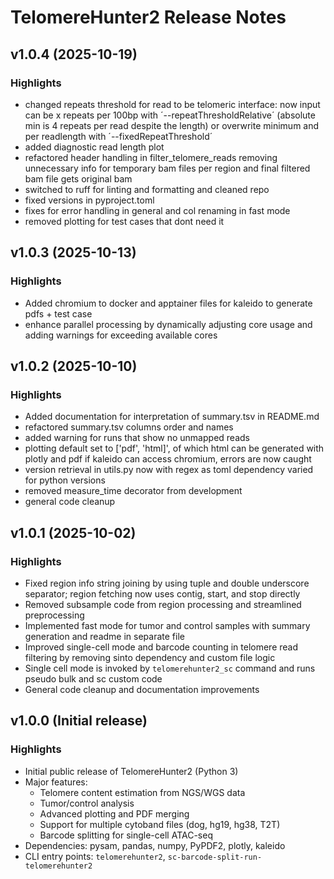 # TelomereHunter2 Release Notes

## v1.0.4 (2025-10-19)

### Highlights

- changed repeats threshold for read to be telomeric interface: now input can be x repeats per 100bp with
  ´--repeatThresholdRelative´ (absolute min is 4 repeats per read despite the length) or overwrite minimum and per
  readlength with ´--fixedRepeatThreshold´
- added diagnostic read length plot
- refactored header handling in filter_telomere_reads removing unnecessary info for temporary bam files per region and
  final filtered bam file gets original bam 
- switched to ruff for linting and formatting and cleaned repo
- fixed versions in pyproject.toml
- fixes for error handling in general and col renaming in fast mode
- removed plotting for test cases that dont need it

## v1.0.3 (2025-10-13)

### Highlights

- Added chromium to docker and apptainer files for kaleido to generate pdfs + test case
- enhance parallel processing by dynamically adjusting core usage and adding warnings for exceeding available cores

## v1.0.2 (2025-10-10)

### Highlights

- Added documentation for interpretation of summary.tsv in README.md
- refactored summary.tsv columns order and names
- added warning for runs that show no unmapped reads
- plotting default set to ['pdf', 'html]', of which html can be generated with plotly and pdf if kaleido can access
  chromium, errors are now caught
- version retrieval in utils.py now with regex as toml dependency varied for python versions
- removed measure_time decorator from development
- general code cleanup

## v1.0.1 (2025-10-02)

### Highlights

- Fixed region info string joining by using tuple and double underscore separator; region fetching now uses contig,
  start, and stop directly
- Removed subsample code from region processing and streamlined preprocessing
- Implemented fast mode for tumor and control samples with summary generation and readme in separate file
- Improved single-cell mode and barcode counting in telomere read filtering by removing sinto dependency and custom file
  logic
- Single cell mode is invoked by `telomerehunter2_sc` command and runs pseudo bulk and sc custom code
- General code cleanup and documentation improvements

## v1.0.0 (Initial release)

### Highlights

- Initial public release of TelomereHunter2 (Python 3)
- Major features:
    - Telomere content estimation from NGS/WGS data
    - Tumor/control analysis
    - Advanced plotting and PDF merging
    - Support for multiple cytoband files (dog, hg19, hg38, T2T)
    - Barcode splitting for single-cell ATAC-seq
- Dependencies: pysam, pandas, numpy, PyPDF2, plotly, kaleido
- CLI entry points: `telomerehunter2`, `sc-barcode-split-run-telomerehunter2`
